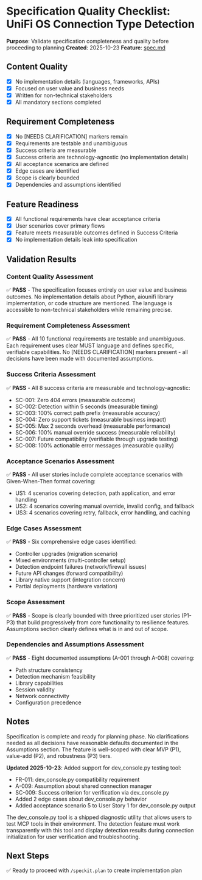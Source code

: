 # Specification Quality Checklist: UniFi OS Connection Type Detection

**Purpose**: Validate specification completeness and quality before proceeding to planning
**Created**: 2025-10-23
**Feature**: [spec.md](../spec.md)

## Content Quality

- [x] No implementation details (languages, frameworks, APIs)
- [x] Focused on user value and business needs
- [x] Written for non-technical stakeholders
- [x] All mandatory sections completed

## Requirement Completeness

- [x] No [NEEDS CLARIFICATION] markers remain
- [x] Requirements are testable and unambiguous
- [x] Success criteria are measurable
- [x] Success criteria are technology-agnostic (no implementation details)
- [x] All acceptance scenarios are defined
- [x] Edge cases are identified
- [x] Scope is clearly bounded
- [x] Dependencies and assumptions identified

## Feature Readiness

- [x] All functional requirements have clear acceptance criteria
- [x] User scenarios cover primary flows
- [x] Feature meets measurable outcomes defined in Success Criteria
- [x] No implementation details leak into specification

## Validation Results

### Content Quality Assessment
✅ **PASS** - The specification focuses entirely on user value and business outcomes. No implementation details about Python, aiounifi library implementation, or code structure are mentioned. The language is accessible to non-technical stakeholders while remaining precise.

### Requirement Completeness Assessment
✅ **PASS** - All 10 functional requirements are testable and unambiguous. Each requirement uses clear MUST language and defines specific, verifiable capabilities. No [NEEDS CLARIFICATION] markers present - all decisions have been made with documented assumptions.

### Success Criteria Assessment
✅ **PASS** - All 8 success criteria are measurable and technology-agnostic:
- SC-001: Zero 404 errors (measurable outcome)
- SC-002: Detection within 5 seconds (measurable timing)
- SC-003: 100% correct path prefix (measurable accuracy)
- SC-004: Zero support tickets (measurable business impact)
- SC-005: Max 2 seconds overhead (measurable performance)
- SC-006: 100% manual override success (measurable reliability)
- SC-007: Future compatibility (verifiable through upgrade testing)
- SC-008: 100% actionable error messages (measurable quality)

### Acceptance Scenarios Assessment
✅ **PASS** - All user stories include complete acceptance scenarios with Given-When-Then format covering:
- US1: 4 scenarios covering detection, path application, and error handling
- US2: 4 scenarios covering manual override, invalid config, and fallback
- US3: 4 scenarios covering retry, fallback, error handling, and caching

### Edge Cases Assessment
✅ **PASS** - Six comprehensive edge cases identified:
- Controller upgrades (migration scenario)
- Mixed environments (multi-controller setup)
- Detection endpoint failures (network/firewall issues)
- Future API changes (forward compatibility)
- Library native support (integration concern)
- Partial deployments (hardware variation)

### Scope Assessment
✅ **PASS** - Scope is clearly bounded with three prioritized user stories (P1-P3) that build progressively from core functionality to resilience features. Assumptions section clearly defines what is in and out of scope.

### Dependencies and Assumptions Assessment
✅ **PASS** - Eight documented assumptions (A-001 through A-008) covering:
- Path structure consistency
- Detection mechanism feasibility
- Library capabilities
- Session validity
- Network connectivity
- Configuration precedence

## Notes

Specification is complete and ready for planning phase. No clarifications needed as all decisions have reasonable defaults documented in the Assumptions section. The feature is well-scoped with clear MVP (P1), value-add (P2), and robustness (P3) tiers.

**Updated 2025-10-23**: Added support for dev_console.py testing tool:
- FR-011: dev_console.py compatibility requirement
- A-009: Assumption about shared connection manager
- SC-009: Success criterion for verification via dev_console.py
- Added 2 edge cases about dev_console.py behavior
- Added acceptance scenario 5 to User Story 1 for dev_console.py output

The dev_console.py tool is a shipped diagnostic utility that allows users to test MCP tools in their environment. The detection feature must work transparently with this tool and display detection results during connection initialization for user verification and troubleshooting.

## Next Steps

✅ Ready to proceed with `/speckit.plan` to create implementation plan
